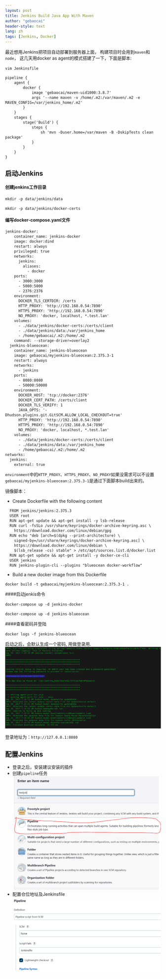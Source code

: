 ```yaml
---
layout: post
title: Jenkins Build Java App With Maven
author: "gebaocai"
header-style: text
lang: zh
tags: [Jenkins, Docker]
---
```


最近想用Jenkins把项目自动部署到服务器上面， 构建项目时会用到`maven`和`node`， 这几天用docker as agent的模式搭建了一下，下面是脚本:

`vim Jenkinsfile`
```
pipeline {
    agent {
        docker {
            image 'gebaocai/maven-uid1000:3.8.7'
            args '--name maven -v /home/.m2:/var/maven/.m2 -e MAVEN_CONFIG=/var/jenkins_home/.m2'
        }
    }
    stages {
        stage('Build') {
            steps {
                sh 'mvn -Duser.home=/var/maven -B -DskipTests clean package'
            }
        }
    }
}
```

启动Jenkins
------

#### 创建jenkins工作目录
`mkdir -p data/jenkins/data`

`mkdir -p data/jenkins/docker-certs`

#### 编写docker-compose.yaml文件
```
jenkins-docker:
    container_name: jenkins-docker
    image: docker:dind
    restart: always
    privileged: true
    networks: 
      jenkins:
        aliases: 
          - docker
    ports:
      - 3000:3000
      - 5000:5000
      - 2376:2376
    environment:
      DOCKER_TLS_CERTDIR: /certs 
      HTTP_PROXY: 'http://192.168.0.54:7890'
      HTTPS_PROXY: 'http://192.168.0.54:7890'
      NO_PROXY: 'docker, localhost, *.test.lan'
    volumes:
      - ./data/jenkins/docker-certs:/certs/client
      - ./data/jenkins/data:/var/jenkins_home
      - /home/gebaocai/.m2:/home/.m2
    command: --storage-driver=overlay2
  jenkins-blueocean:
    container_name: jenkins-blueocean
    image: gebaocai/myjenkins-blueocean:2.375.3-1
    restart: always
    networks: 
      - jenkins
    ports:
      - 8080:8080
      - 50000:50000
    environment:
      DOCKER_HOST: 'tcp://docker:2376'
      DOCKER_CERT_PATH: /certs/client
      DOCKER_TLS_VERIFY: 1
      JAVA_OPTS: '-Dhudson.plugins.git.GitSCM.ALLOW_LOCAL_CHECKOUT=true'
      HTTP_PROXY: 'http://192.168.0.54:7890'
      HTTPS_PROXY: 'http://192.168.0.54:7890'
      NO_PROXY: 'docker, localhost, *.test.lan'
    volumes:
      - ./data/jenkins/docker-certs:/certs/client
      - ./data/jenkins/data:/var/jenkins_home
      - /home/gebaocai/.m2:/home/.m2
networks:
  jenkins:
    external: true      
```

`environment`中的`HTTP_PROXY`、`HTTPS_PROXY`、`NO_PROXY`如果没需求可以不设置
`gebaocai/myjenkins-blueocean:2.375.3-1`是通过下面脚本build出来的。

镜像脚本：
* Create Dockerfile with the following content
```
  FROM jenkins/jenkins:2.375.3
  USER root
  RUN apt-get update && apt-get install -y lsb-release
  RUN curl -fsSLo /usr/share/keyrings/docker-archive-keyring.asc \
    https://download.docker.com/linux/debian/gpg
  RUN echo "deb [arch=$(dpkg --print-architecture) \
    signed-by=/usr/share/keyrings/docker-archive-keyring.asc] \
    https://download.docker.com/linux/debian \
    $(lsb_release -cs) stable" > /etc/apt/sources.list.d/docker.list
  RUN apt-get update && apt-get install -y docker-ce-cli
  USER jenkins
  RUN jenkins-plugin-cli --plugins "blueocean docker-workflow"
```
* Build a new docker image from this Dockerfile
```
docker build -t gebaocai/myjenkins-blueocean:2.375.3-1 .
```

####启动jenkis命令

`docker-compose up -d jenkins-docker`

`docker-compose up -d jenkins-blueocean`

####查看密码并登陆

`docker logs -f jenkins-blueocean`

启动之后，会默认生成一个密码, 用做登录用.
![](/img/in-post/2023/docker-in-docker-jenkins/setup-jenkins-02-copying-initial-admin-password.png)

登录地址为：`http://127.0.0.1:8080`

配置Jenkins
----
* 登录之后，安装建议安装的插件
* 创建`pipeline`任务
![](/img/in-post/2023/docker-in-docker-jenkins/create-pipeline-job.png)
* 配置仓位地址及Jenkinsfile
![](/img/in-post/2023/docker-in-docker-jenkins/config-pipeline-job.png)